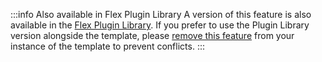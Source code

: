 :::info Also available in Flex Plugin Library
A version of this feature is also available in the [Flex Plugin Library](https://www.twilio.com/docs/flex/developer/plugins/plugin-library). If you prefer to use the Plugin Library version alongside the template, please [remove this feature](/developers/building/feature-management/remove-features) from your instance of the template to prevent conflicts.
:::